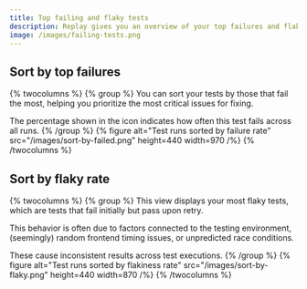 ```yaml
---
title: Top failing and flaky tests
description: Replay gives you an overview of your top failures and flaky tests, allowing you to focus on the most critical issues.
image: /images/failing-tests.png
---
```


## Sort by top failures

{% twocolumns %}
{% group %}
You can sort your tests by those that fail the most, helping you prioritize the most critical issues for fixing.

The percentage shown in the icon indicates how often this test fails across all runs.
{% /group %}
{% figure
  alt="Test runs sorted by failure rate"
  src="/images/sort-by-failed.png"
  height=440
  width=970
/%}
{% /twocolumns %}

## Sort by flaky rate

{% twocolumns %}
{% group %}
This view displays your most flaky tests, which are tests that fail initially but pass upon retry.

This behavior is often due to factors connected to the testing environment, (seemingly) random frontend timing issues, or unpredicted race conditions.

These cause inconsistent results across test executions.
{% /group %}
{% figure
  alt="Test runs sorted by flakiness rate"
  src="/images/sort-by-flaky.png"
  height=440
  width=870
/%}
{% /twocolumns %}

